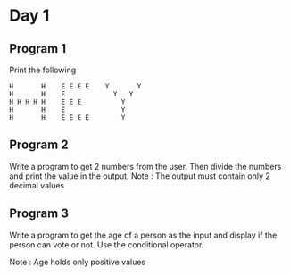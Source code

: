 # Day 1

## Program 1 

Print the following 

```
H       H    E E E E    Y       Y 
H       H    E            Y   Y   
H H H H H    E E E          Y     
H       H    E              Y    
H       H    E E E E        Y     
```

## Program 2

Write a program to get 2 numbers from the user. Then divide the numbers and print the value in the output.
Note : The output must contain only 2 decimal values

## Program 3 

Write a program to get the age of a person as the input and display if the person can vote or not. Use the conditional operator. 

Note : Age holds only positive values
